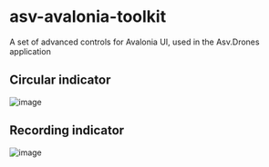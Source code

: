 # asv-avalonia-toolkit
A set of advanced controls for Avalonia UI, used in the Asv.Drones application

## Circular indicator
![image](https://github.com/asv-soft/asv-avalonia-toolkit/assets/1770739/8e75af96-91e9-4d04-a533-099b369f4a72)

## Recording indicator

![image](https://github.com/asv-soft/asv-avalonia-toolkit/assets/1770739/09b4a06a-ac62-4192-aed2-9c1c4a5e2025)


